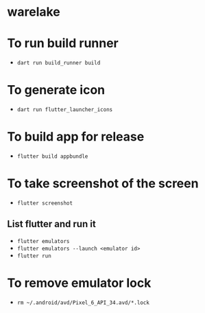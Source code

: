 # warelake

# To run build runner
- `dart run build_runner build`

# To generate icon
- `dart run flutter_launcher_icons`

# To build app for release
- `flutter build appbundle`

# To take screenshot of the screen
- `flutter screenshot`

## List flutter and run it
- `flutter emulators`
- `flutter emulators --launch <emulator id>`
- `flutter run`

# To remove emulator lock
- `rm ~/.android/avd/Pixel_6_API_34.avd/*.lock`